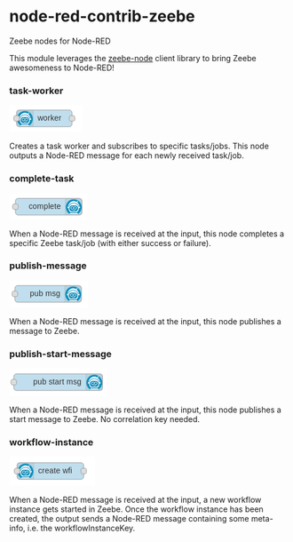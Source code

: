 # node-red-contrib-zeebe

Zeebe nodes for Node-RED

This module leverages the [zeebe-node](https://creditsenseau.github.io/zeebe-client-node-js/index.html) client library to bring Zeebe awesomeness to Node-RED!

### task-worker

![task-worker node](docs/worker.png)

Creates a task worker and subscribes to specific tasks/jobs. This node outputs a Node-RED message for each newly received task/job.

### complete-task

![complete-task node](docs/complete.png)

When a Node-RED message is received at the input, this node completes a specific Zeebe task/job (with either success or failure).

### publish-message

![publish-message node](docs/pub-msg.png)

When a Node-RED message is received at the input, this node publishes a message to Zeebe.

### publish-start-message

![publish-start-message node](docs/pub-start-msg.png)

When a Node-RED message is received at the input, this node publishes a start message to Zeebe. No correlation key needed.

### workflow-instance

![workflow-instance node](docs/create-wfi.png)

When a Node-RED message is received at the input, a new workflow instance gets started in Zeebe. Once the workflow instance has been created, the output sends a Node-RED message containing some meta-info, i.e. the workflowInstanceKey.

